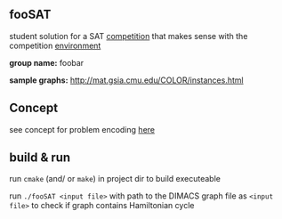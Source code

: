 ## fooSAT

student solution for a SAT [competition](https://ddll.inf.tu-dresden.de/web/Forschungslinie_(SS2016)) that makes sense with the competition [environment](https://ddll.inf.tu-dresden.de/w/images/d/d2/HamiltonianCycleCompetition-Environment-SS2015.tar.gz)

**group name:** foobar

**sample graphs:** http://mat.gsia.cmu.edu/COLOR/instances.html

## Concept

see concept for problem encoding [here](https://github.com/foobar0112/fooSAT/blob/master/concept/encoding.pdf)

## build & run

run `cmake` (and/ or `make`) in project dir to build executeable

run `./fooSAT <input file>` with path to the DIMACS graph file as `<input file>` to check if graph contains Hamiltonian cycle
